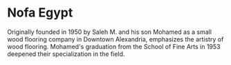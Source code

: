 # Nofa Egypt
Originally founded in 1950 by Saleh M. and his son Mohamed as a small wood flooring company in Downtown Alexandria, emphasizes the artistry of wood flooring. Mohamed's graduation from the School of Fine Arts in 1953 deepened their specialization in the field.